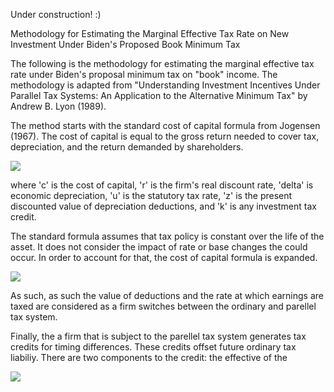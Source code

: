 Under construction! :)

Methodology for Estimating the Marginal Effective Tax Rate on New Investment Under Biden's Proposed Book Minimum Tax

The following is the methodology for estimating the marginal effective tax rate under Biden's proposal minimum tax on "book" income. The methodology is adapted from "Understanding Investment Incentives Under Parallel Tax Systems: An Application to the Alternative Minimum Tax" by Andrew B. Lyon (1989).

The method starts with the standard cost of capital formula from Jogensen (1967). The cost of capital is equal to the gross return needed to cover tax, depreciation, and the return demanded by shareholders.

<img src="https://render.githubusercontent.com/render/math?math=\huge c=\frac{(r %2B\delta)(1-uz-k)}{(1-u)}">

where 'c' is the cost of capital, 'r' is the firm's real discount rate, 'delta' is economic depreciation, 'u' is the statutory tax rate, 'z' is the present discounted value of depreciation deductions, and 'k' is any investment tax credit.

The standard formula assumes that tax policy is constant over the life of the asset. It does not consider the impact of rate or base changes the could occur. In order to account for that, the cost of capital formula is expanded.

<img src="https://render.githubusercontent.com/render/math?math=\huge c=\frac{(r%2B\delta)(1-\sum_{t=0}^nu_tz_tp_t-k_tp_t)}{1-\frac{(\sum_{t=0}^\infty u_t\pi_tp_t)}{(\sum_{t=0}^\infty \pi_tp_t)}}">

As such, as such the value of deductions and the rate at which earnings are taxed are considered as a firm switches between the ordinary and parellel tax system.

Finally, the a firm that is subject to the parellel tax system generates tax credits for timing differences. These credits offset future ordinary tax liabiliy. There are two components to the credit: the effective of the

<img src="https://render.githubusercontent.com/render/math?math=\huge c=\frac{(r%2B\delta)(1-\sum_{t=0}^nu_tz_tp_t-k_tp_t-Vp_t)}{1-\frac{(\sum_{t=0}^\infty u_t\pi_tp_t-Wp_t)}{(\sum_{t=0}^\infty \pi_tp_t)}}">
